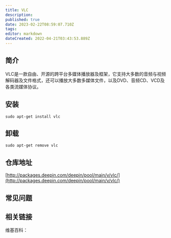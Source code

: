 ```yaml
---
title: VLC
description: 
published: true
date: 2023-02-22T08:59:07.710Z
tags: 
editor: markdown
dateCreated: 2022-04-21T03:43:53.889Z
---
```


## 简介

VLC是一款自由、开源的跨平台多媒体播放器及框架，它支持大多数的音频与视频解码器及文件格式，还可以播放大多数多媒体文件，以及DVD、音频CD、VCD及各类流媒体协议。

## 安装

`sudo apt-get install vlc`

## 卸载

`sudo apt-get remove vlc`

## 仓库地址

[http://packages.deepin.com/deepin/pool/main/v/vlc/](http://packages.deepin.com/deepin/pool/main/v/vlc/)


## 常见问题


## 相关链接

维基百科：